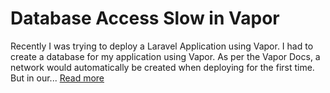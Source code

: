 # Database Access Slow in Vapor
Recently I was trying to deploy a Laravel Application using Vapor. I had to create a database for my application using Vapor. As per the Vapor Docs, a network would automatically be created when deploying for the first time. But in our...
[Read more](https://www.2hatslogic.com/category/laravel/)